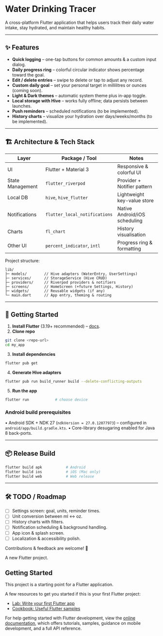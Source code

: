 # Water Drinking Tracer

A cross-platform Flutter application that helps users track their daily water intake, stay hydrated, and maintain healthy habits.

---

## ✨ Features

* **Quick logging** – one-tap buttons for common amounts & a custom input dialog.
* **Daily progress ring** – colorful circular indicator shows percentage toward the goal.
* **Edit / delete entries** – swipe to delete or tap to adjust any record.
* **Custom daily goal** – set your personal target in millilitres or ounces (coming soon).
* **Light & Dark themes** – automatic system theme plus in-app toggle.
* **Local storage with Hive** – works fully offline; data persists between launches.
* **Push reminders** – scheduled notifications (to be implemented).
* **History charts** – visualize your hydration over days/weeks/months (to be implemented).

---

## 🏗️ Architecture & Tech Stack

| Layer            | Package / Tool                | Notes |
|------------------|--------------------------------|-------|
| UI               | Flutter + Material 3           | Responsive & colorful UI |
| State Management | `flutter_riverpod`             | Provider + Notifier pattern |
| Local DB         | `hive`, `hive_flutter`         | Lightweight key-value store |
| Notifications    | `flutter_local_notifications`  | Native Android/iOS scheduling |
| Charts           | `fl_chart`                     | History visualisation |
| Other UI         | `percent_indicator`, `intl`    | Progress ring & formatting |

Project structure:

```
lib/
├─ models/        // Hive adapters (WaterEntry, UserSettings)
├─ services/      // StorageService (Hive CRUD)
├─ providers/     // Riverpod providers & notifiers
├─ screens/       // HomeScreen (+future Settings, History)
├─ widgets/       // Reusable widgets (if any)
└─ main.dart      // App entry, theming & routing
```

---

## 🚀 Getting Started

1. **Install Flutter** (3.19+ recommended) – [docs](https://docs.flutter.dev/get-started/install).
2. **Clone repo**
```bash
git clone <repo-url>
cd my_app
```
3. **Install dependencies**
```bash
flutter pub get
```
4. **Generate Hive adapters**
```bash
flutter pub run build_runner build --delete-conflicting-outputs
```
5. **Run the app**
```bash
flutter run            # choose device
```

### Android build prerequisites
• Android SDK + NDK 27 (`ndkVersion = 27.0.12077973`) – configured in `android/app/build.gradle.kts`.
• Core-library desugaring enabled for Java 8 back-ports.

---

## 📦 Release Build

```bash
flutter build apk           # Android
flutter build ios           # iOS (Mac only)
flutter build web           # Web release
```

---

## 🛠️ TODO / Roadmap

- [ ] Settings screen: goal, units, reminder times.
- [ ] Unit conversion between ml ↔ oz.
- [ ] History charts with filters.
- [ ] Notification scheduling & background handling.
- [ ] App icon & splash screen.
- [ ] Localization & accessibility polish.

Contributions & feedback are welcome! 🎉


A new Flutter project.

## Getting Started

This project is a starting point for a Flutter application.

A few resources to get you started if this is your first Flutter project:

- [Lab: Write your first Flutter app](https://docs.flutter.dev/get-started/codelab)
- [Cookbook: Useful Flutter samples](https://docs.flutter.dev/cookbook)

For help getting started with Flutter development, view the
[online documentation](https://docs.flutter.dev/), which offers tutorials,
samples, guidance on mobile development, and a full API reference.
